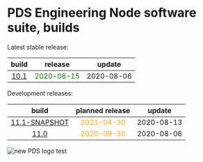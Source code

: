 
PDS Engineering Node software suite, builds
===========================================


Latest stable release:  

|build|release|update|
| :---: | :---: | :---: |
|[10.1](./10.1)|<span style="color:green">2020-06-15</span>|2020-08-06|
  


Development releases:  

|build|planned release|update|
| :---: | :---: | :---: |
|[11.1-SNAPSHOT](./11.1-SNAPSHOT)|<span style="color:orange">2021-04-30</span>|2020-08-13|
|[11.0](./11.0)|<span style="color:orange">2020-09-30</span>|2020-08-06|
  
![new PDS logo test](https://nasa-pds.github.io/pdsen-corral/images/logo.png)